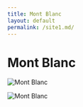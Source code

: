 ```yaml
---
title: Mont Blanc
layout: default
permalink: /site1.md/
---
```

Mont Blanc
==========================================================================


![Mont Blanc](https://www.g-way.pl/HobbyWeekend/wp-content/uploads/2019/03/MontBlanc3.jpg)

![Mont Blanc](https://as2.ftcdn.net/v2/jpg/02/08/43/49/1000_F_208434994_Hk4R1WQdsiAbt5roTFIpvW3Qa3fL8z9F.jpg)
